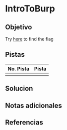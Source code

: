# IntroToBurp

## Objetivo

Try [here](http://titan.picoctf.net:49477/) to find the flag
## Pistas

| No. Pista | Pista |
| --------- | ----- |
|           |       |


## Solucion

## Notas adicionales

## Referencias